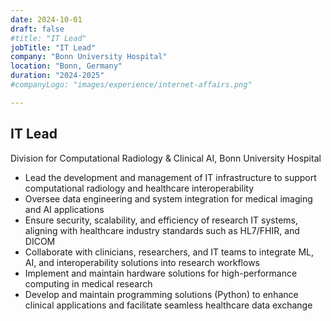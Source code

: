 ```yaml
---
date: 2024-10-01
draft: false
#title: "IT Lead"
jobTitle: "IT Lead"
company: "Bonn University Hospital"
location: "Bonn, Germany"
duration: "2024-2025"
#companyLogo: "images/experience/internet-affairs.png"

---
```

## IT Lead

Division for Computational Radiology & Clinical AI, Bonn University Hospital
* Lead the development and management of IT infrastructure to support
computational radiology and healthcare interoperability
* Oversee data engineering and system integration for medical imaging and
AI applications
* Ensure security, scalability, and efficiency of research IT systems, aligning
with healthcare industry standards such as HL7/FHIR, and DICOM
* Collaborate with clinicians, researchers, and IT teams to integrate ML, AI,
and interoperability solutions into research workflows
* Implement and maintain hardware solutions for high-performance
computing in medical research
* Develop and maintain programming solutions (Python) to enhance clinical
applications and facilitate seamless healthcare data exchange